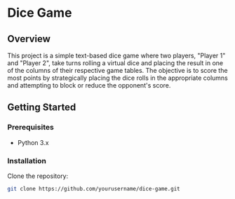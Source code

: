 # Dice Game

## Overview

This project is a simple text-based dice game where two players, "Player 1" and "Player 2", take turns rolling a virtual dice and placing the result in one of the columns of their respective game tables. The objective is to score the most points by strategically placing the dice rolls in the appropriate columns and attempting to block or reduce the opponent's score.

## Getting Started

### Prerequisites

- Python 3.x

### Installation

Clone the repository:

```bash
git clone https://github.com/yourusername/dice-game.git
